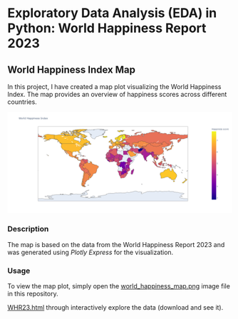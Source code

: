 # Exploratory Data Analysis (EDA) in Python: World Happiness Report 2023 

## World Happiness Index Map

In this project, I have created a map plot visualizing the World Happiness Index. The map provides an overview of happiness scores across different countries.

![World Happiness Index Map](WHR23_map.png)

### Description

The map is based on the data from the World Happiness Report 2023 and was generated using *Plotly Express* for the visualization.

### Usage
To view the map plot, simply open the [world_happiness_map.png](WHR23_map.png) image file in this repository.

[WHR23.html](data/WHI2023.html?sanitize=true) through interactively explore the data (download and see it).


